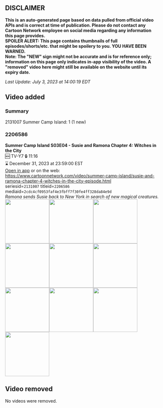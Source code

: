 ## DISCLAIMER
**This is an auto-generated page based on data pulled from official video APIs and is correct at time of publication. Please do not contact any Cartoon Network employee on social media regarding any information this page provides.**  
**SPOILER ALERT: This page contains thumbnails of full episodes/shorts/etc. that might be spoilery to you. YOU HAVE BEEN WARNED.**  
**Note: The "NEW" sign might not be accurate and is for reference only; information on this page only indicates in-app visibility of the video. A "removed" video here might still be available on the website until its expiry date.**  

_Last Update: July 3, 2023 at 14:00:19 EDT_
## Video added
### Summary
2131007 Summer Camp Island: 1 (1 new)  
### 2206586
**Summer Camp Island S03E04 - Susie and Ramona Chapter 4: Witches in the City**  
🆕 TV-Y7 🔒 11:16  
⌛ December 31, 2023 at 23:59:00 EST  
[Open in app](https://cnvideo.sercomkc.org/redirector.html?type=cnapp&seriesid=2131007&titleid=2206586&mediaid=2cdc4cf0953faf4e3fbff7f30fe4ff328da84e9d) or on the web: https://www.cartoonnetwork.com/video/summer-camp-island/susie-and-ramona-chapter-4-witches-in-the-city-episode.html  
seriesid=`2131007` titleid=`2206586` mediaid=`2cdc4cf0953faf4e3fbff7f30fe4ff328da84e9d`  
_Ramona sends Susie back to New York in search of new magical creatures._  
<a href="https://s3.amazonaws.com/cartoonorchestrator/2206586_001_1280x720.jpg"><img src="https://s3.amazonaws.com/cartoonorchestrator/2206586_001_640x360.jpg" height="144px" /></a><a href="https://s3.amazonaws.com/cartoonorchestrator/2206586_002_1280x720.jpg"><img src="https://s3.amazonaws.com/cartoonorchestrator/2206586_002_640x360.jpg" height="144px" /></a><a href="https://s3.amazonaws.com/cartoonorchestrator/2206586_003_1280x720.jpg"><img src="https://s3.amazonaws.com/cartoonorchestrator/2206586_003_640x360.jpg" height="144px" /></a><a href="https://s3.amazonaws.com/cartoonorchestrator/2206586_004_1280x720.jpg"><img src="https://s3.amazonaws.com/cartoonorchestrator/2206586_004_640x360.jpg" height="144px" /></a><a href="https://s3.amazonaws.com/cartoonorchestrator/2206586_005_1280x720.jpg"><img src="https://s3.amazonaws.com/cartoonorchestrator/2206586_005_640x360.jpg" height="144px" /></a><a href="https://s3.amazonaws.com/cartoonorchestrator/2206586_006_1280x720.jpg"><img src="https://s3.amazonaws.com/cartoonorchestrator/2206586_006_640x360.jpg" height="144px" /></a><a href="https://s3.amazonaws.com/cartoonorchestrator/2206586_007_1280x720.jpg"><img src="https://s3.amazonaws.com/cartoonorchestrator/2206586_007_640x360.jpg" height="144px" /></a><a href="https://s3.amazonaws.com/cartoonorchestrator/2206586_008_1280x720.jpg"><img src="https://s3.amazonaws.com/cartoonorchestrator/2206586_008_640x360.jpg" height="144px" /></a><a href="https://s3.amazonaws.com/cartoonorchestrator/2206586_009_1280x720.jpg"><img src="https://s3.amazonaws.com/cartoonorchestrator/2206586_009_640x360.jpg" height="144px" /></a><a href="https://s3.amazonaws.com/cartoonorchestrator/2206586_010_1280x720.jpg"><img src="https://s3.amazonaws.com/cartoonorchestrator/2206586_010_640x360.jpg" height="144px" /></a>
## Video removed
No videos were removed.  
